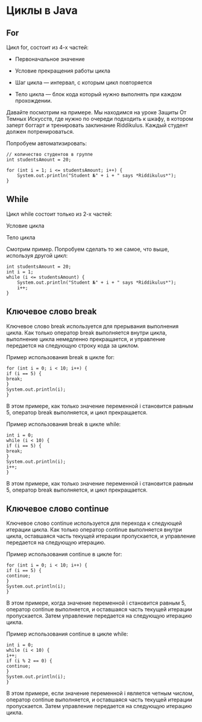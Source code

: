 # Циклы в Java

## For

Цикл for, состоит из 4-х частей:

- Первоначальное значение

- Условие прекращения работы цикла

- Шаг цикла — интервал, с которым цикл повторяется

- Тело цикла — блок кода который нужно выполнять при каждом прохождении.

Давайте посмотрим на примере. Мы находимся на уроке Защиты От Темных Искусств, где нужно по очереди подходить к шкафу, в
котором заперт боггарт и тренировать заклинание Riddikulus. Каждый студент должен потренироваться.

Попробуем автоматизировать:

```
// количество студентов в группе
int studentsAmount = 20;

for (int i = 1; i <= studentsAmount; i++) {
    System.out.println("Student №" + i + " says *Riddikulus*");
}
```

## While

Цикл while состоит только из 2-х частей:

Условие цикла

Тело цикла

Смотрим пример. Попробуем сделать то же самое, что выше, используя другой цикл:

``` 
int studentsAmount = 20;
int i = 1;
while (i <= studentsAmount) {
    System.out.println("Student №" + i + " says *Riddikulus*");
    i++;
}
```

## Ключевое слово break

Ключевое слово break используется для прерывания выполнения цикла. Как только оператор break выполняется внутри цикла,
выполнение цикла немедленно прекращается, и управление передается на следующую строку кода за циклом.

Пример использования break в цикле for:

```
for (int i = 0; i < 10; i++) {
if (i == 5) {
break;
}
System.out.println(i);
}
```

В этом примере, как только значение переменной i становится равным 5, оператор break выполняется, и цикл прекращается.

Пример использования break в цикле while:

```
int i = 0;
while (i < 10) {
if (i == 5) {
break;
}
System.out.println(i);
i++;
}
```

В этом примере, как только значение переменной i становится равным 5, оператор break выполняется, и цикл прекращается.

## Ключевое слово continue

Ключевое слово continue используется для перехода к следующей итерации цикла. Как только оператор continue выполняется
внутри цикла, оставшаяся часть текущей итерации пропускается, и управление передается на следующую итерацию.

Пример использования continue в цикле for:

```
for (int i = 0; i < 10; i++) {
if (i == 5) {
continue;
}
System.out.println(i);
}
```

В этом примере, когда значение переменной i становится равным 5, оператор continue выполняется, и оставшаяся часть
текущей итерации пропускается. Затем управление передается на следующую итерацию цикла.

Пример использования continue в цикле while:

```
int i = 0;
while (i < 10) {
i++;
if (i % 2 == 0) {
continue;
}
System.out.println(i);
}
```

В этом примере, если значение переменной i является четным числом, оператор continue выполняется, и оставшаяся часть
текущей итерации пропускается. Затем управление передается на следующую итерацию цикла.